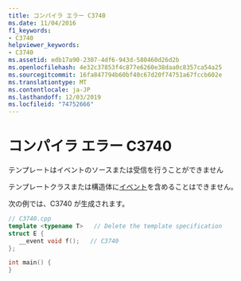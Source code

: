```yaml
---
title: コンパイラ エラー C3740
ms.date: 11/04/2016
f1_keywords:
- C3740
helpviewer_keywords:
- C3740
ms.assetid: edb17a90-2307-4df6-943d-580460d26d2b
ms.openlocfilehash: 4e32c37853f4c877e6260e38daa0c8357ca54a25
ms.sourcegitcommit: 16fa847794b60bf40c67d20f74751a67fccb602e
ms.translationtype: MT
ms.contentlocale: ja-JP
ms.lasthandoff: 12/03/2019
ms.locfileid: "74752666"
---
```

# <a name="compiler-error-c3740"></a>コンパイラ エラー C3740

テンプレートはイベントのソースまたは受信を行うことができません

テンプレートクラスまたは構造体に[イベント](../../cpp/event-handling.md)を含めることはできません。

次の例では、C3740 が生成されます。

```cpp
// C3740.cpp
template <typename T>   // Delete the template specification
struct E {
   __event void f();   // C3740
};

int main() {
}
```

